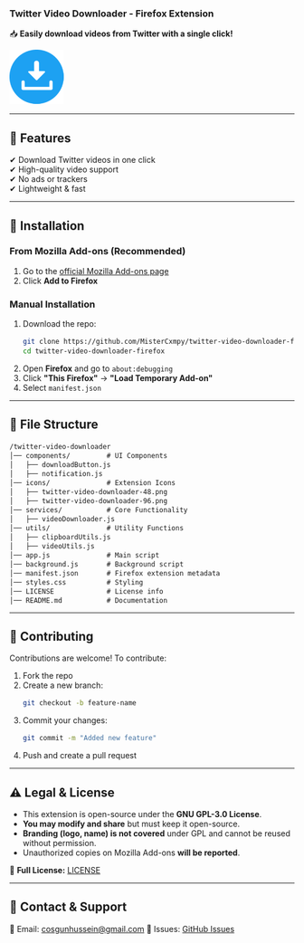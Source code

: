 ### **Twitter Video Downloader - Firefox Extension**  
📥 **Easily download videos from Twitter with a single click!**  

![Extension Logo](icons/twitter-video-downloader-96.png)  

---

## 🚀 **Features**  
✔ Download Twitter videos in one click  
✔ High-quality video support  
✔ No ads or trackers  
✔ Lightweight & fast  

---

## 🔧 **Installation**  

### **From Mozilla Add-ons (Recommended)**  
1. Go to the [official Mozilla Add-ons page](https://addons.mozilla.org/en-US/firefox/addon/ez-twitter-x-video-downloader/)
2. Click **Add to Firefox**  

### **Manual Installation**  
1. Download the repo:  
   ```sh
   git clone https://github.com/MisterCxmpy/twitter-video-downloader-firefox.git
   cd twitter-video-downloader-firefox
   ```  
2. Open **Firefox** and go to `about:debugging`  
3. Click **"This Firefox"** → **"Load Temporary Add-on"**  
4. Select `manifest.json`  

---

## 📂 **File Structure**  

```
/twitter-video-downloader
│── components/         # UI Components
│   ├── downloadButton.js
│   ├── notification.js
│── icons/              # Extension Icons
│   ├── twitter-video-downloader-48.png
│   ├── twitter-video-downloader-96.png
│── services/           # Core Functionality
│   ├── videoDownloader.js
│── utils/              # Utility Functions
│   ├── clipboardUtils.js
│   ├── videoUtils.js
│── app.js              # Main script
│── background.js       # Background script
│── manifest.json       # Firefox extension metadata
│── styles.css          # Styling
│── LICENSE             # License info
│── README.md           # Documentation
```

---

## 🤝 **Contributing**  
Contributions are welcome! To contribute:  
1. Fork the repo  
2. Create a new branch:  
   ```sh
   git checkout -b feature-name
   ```  
3. Commit your changes:  
   ```sh
   git commit -m "Added new feature"
   ```  
4. Push and create a pull request  

---

## ⚠ **Legal & License**  
- This extension is open-source under the **GNU GPL-3.0 License**.  
- **You may modify and share** but must keep it open-source.  
- **Branding (logo, name) is not covered** under GPL and cannot be reused without permission.  
- Unauthorized copies on Mozilla Add-ons **will be reported**.  

📜 **Full License:** [LICENSE](LICENSE)  

---

## 📩 **Contact & Support**  
📧 Email: cosgunhussein@gmail.com
💬 Issues: [GitHub Issues](https://github.com/MisterCxmpy/twitter-video-downloader-firefox/issues)  

